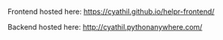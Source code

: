 Frontend hosted here: https://cyathil.github.io/helpr-frontend/

Backend hosted here: http://cyathil.pythonanywhere.com/